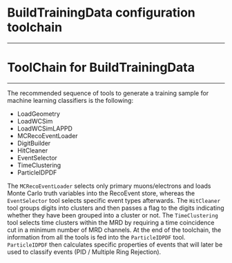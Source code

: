 # BuildTrainingData configuration toolchain

***********************
# ToolChain for BuildTrainingData
**********************

The recommended sequence of tools to generate a training sample for machine learning classifiers is the following:

* LoadGeometry
* LoadWCSim
* LoadWCSimLAPPD
* MCRecoEventLoader
* DigitBuilder
* HitCleaner
* EventSelector
* TimeClustering
* ParticleIDPDF

The `MCRecoEventLoader` selects only primary muons/electrons and loads Monte Carlo truth variables into the RecoEvent store, whereas the `EventSelector` tool selects specific event types afterwards. The `HitCleaner` tool groups digits into clusters and then passes a flag to the digits indicating whether they have been grouped into a cluster or not. The `TimeClustering` tool selects time clusters within the MRD by requiring a time coincidence cut in a minimum number of MRD channels. At the end of the toolchain, the information from all the tools is fed into the `ParticleIDPDF` tool. `ParticleIDPDF` then calculates specific properties of events that will later be used to classify events (PID / Multiple Ring Rejection).
